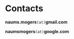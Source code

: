 <h1 class="category-title" id="contacts">Contacts</h1>

**naums.mogers**`(at)`**gmail.com**

**naumsmogers**`(at)`**google.com**

